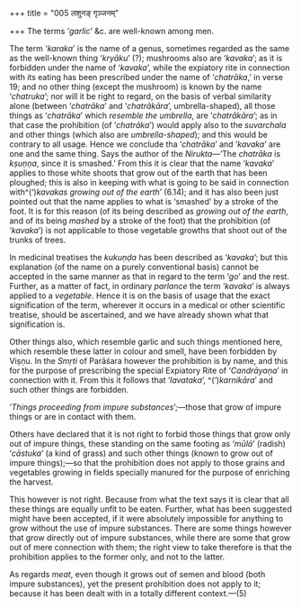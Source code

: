+++
title = "005 लशुनङ् गृञ्जनम्"

+++
The terms ‘*garlic*’ &c. are well-known among men.

The term ‘*karaka*’ is the name of a genus, sometimes regarded as the
same as the well-known thing ‘*kryāku*’ (?); mushrooms also are
‘*kavaka*’; as it is forbidden under the name of ‘*kavaka*’, while the
expiatory rite in connection with its eating has been prescribed under
the name of ‘*chatrāka*,’ in verse 19; and no other thing (except the
mushroom) is known by the name ‘*chatruka*’; nor will it be right to
regard, on the basis of verbal similarity alone (between ‘*chatrāka*’
and ‘*chatrākāra*’, umbrella-shaped), all those things as ‘*chatrāka*’
which *resemble the umbrella*, are ‘*chatrākāra*’; as in that case the
prohibition (of ‘*chatrāka*’) would apply also to the *suvarchala* and
other things (which also are *umbrella-shaped*); and this would be
contrary to all usage. Hence we conclude tha ‘*chatrāka*’ and ‘*kavaka*’
are one and the same thing. Says the author of the *Nirukta*—‘The
*chatrāka* is *kṣuṇṇa*, since it is smashed.’ From this it is clear that
the name ‘*kavaka*’ applies to those white shoots that grow out of the
earth that has been ploughed; this is also in keeping with what is going
to be said in connection with^(‘)*kavakas growing out of the earth*’
(6.14); and it has also been just pointed out that the name applies to
what is ‘smashed’ by a stroke of the foot. It is for this reason (of its
being described as *growing out of the earth*, and of its being *mashed*
by a stroke of the foot) that the prohibition (of ‘*kavaka*’) is not
applicable to those vegetable growths that shoot out of the trunks of
trees.

In medicinal treatises the *kukuṇḍa* has been described as ‘*kavaka*’;
but this explanation (of the name on a purely conventional basis) cannot
be accepted in the same manner as that in regard to the term ‘*go*’ and
the rest. Further, as a matter of fact, in ordinary *parlance* the term
‘*kavaka*’ is always applied to a *vegetable*. Hence it is on the basis
of usage that the exact signification of the term, wherever it occurs in
a medical or other scientific treatise, should be ascertained, and we
have already shown what that signification is.

Other things also, which resemble garlic and such things mentioned here,
which resemble these latter in colour and smell, have been forbidden by
Viṣṇu. In the *Smṛti* of Parāśara however the prohibition is by name,
and this for the purpose of prescribing the special Expiatory Rite of
‘*Candrāyaṇa*’ in connection with it. From this it follows that
‘*lavataka*’, ^(‘)*karnikāra*’ and such other things are forbidden.

‘*Things* *proceeding from* *impure substances*’;—those that grow of
impure things or are in contact with them.

Others have declared that it is not right to forbid those things that
grow only out of impure things, these standing on the same footing as
‘*mūlā*’ (radish) ‘*cāstuka*’ (a kind of grass) and such other things
(known to grow out of impure things);—so that the prohibition does not
apply to those grains and vegetables growing in fields specially manured
for the purpose of enriching the harvest.

This however is not right. Because from what the text says it is clear
that all these things are equally unfit to be eaten. Further, what has
been suggested might have been accepted, if it were absolutely
impossible for anything to grow without the use of impure substances.
There are some things however that grow directly out of impure
substances, while there are some that grow out of mere connection with
them; the right view to take therefore is that the prohibition applies
to the former only, and not to the latter.

As regards *meat*, even though it grows out of semen and blood (both
impure substances), yet the present prohibition does not apply to it;
because it has been dealt with in a totally different context.—(5)



